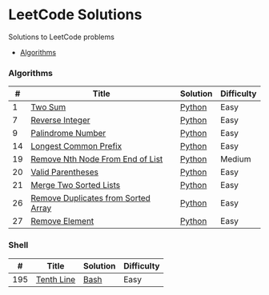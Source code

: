 # LeetCode Solutions
Solutions to LeetCode problems

* [Algorithms](#algorithms)


### Algorithms

| # | Title | Solution | Difficulty |
|---|-------|----------|------------|
|1|[Two Sum](https://leetcode.com/problems/two-sum)|[Python](algorithms/python/two_sum.py)|Easy|
|7|[Reverse Integer](https://leetcode.com/problems/reverse-integer)|[Python](algorithms/python/reverse_integer.py)|Easy|
|9|[Palindrome Number](https://leetcode.com/problems/palindrome-number)|[Python](algorithms/python/palindrome_number.py)|Easy|
|14|[Longest Common Prefix](https://leetcode.com/problems/longest-common-prefix)|[Python](algorithms/python/longest_common_prefix.py)|Easy|
|19|[Remove Nth Node From End of List](https://leetcode.com/problems/remove-nth-node-from-end-of-list)|[Python](algorithms/python/remove_nth_node_from_end_of_list.py)|Medium
|20|[Valid Parentheses](https://leetcode.com/problems/valid-parentheses/)|[Python](algorithms/python/valid_parentheses.py)|Easy|
|21|[Merge Two Sorted Lists](https://leetcode.com/problems/merge-two-sorted-lists/)|[Python](algorithms/python/merge_two_sorted_lists.py)|Easy|
|26|[Remove Duplicates from Sorted Array](https://leetcode.com/problems/remove-duplicates-from-sorted-array/)|[Python](algorithms/python/remove_duplicates_from_sorted_array.py)|Easy|
|27|[Remove Element](https://leetcode.com/problems/remove-element/)|[Python](algorithms/python/remove_element.py)|Easy|


### Shell

| # | Title | Solution | Difficulty |
|---|-------|----------|------------|
|195|[Tenth Line](https://leetcode.com/problems/tenth-line)|[Bash](shell/tenthLine.sh)|Easy|